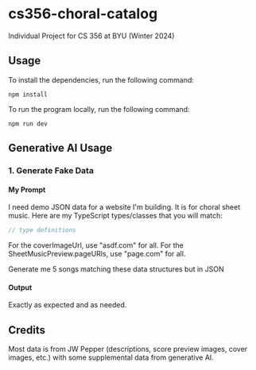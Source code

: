 # cs356-choral-catalog

Individual Project for CS 356 at BYU (Winter 2024)

## Usage

To install the dependencies, run the following command:

```
npm install
```

To run the program locally, run the following command:

```
npm run dev
```

## Generative AI Usage

### 1. Generate Fake Data

#### My Prompt

I need demo JSON data for a website I'm building. It is for choral sheet music. Here are my TypeScript types/classes that you will match:

```typescript
// type definitions
```

For the coverImageUrl, use "asdf.com" for all.
For the SheetMusicPreview.pageURls, use "page.com" for all.

Generate me 5 songs matching these data structures but in JSON

#### Output

Exactly as expected and as needed.

## Credits

Most data is from JW Pepper (descriptions, score preview images, cover images, etc.) with some supplemental data from generative AI.
